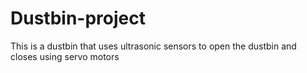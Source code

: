 # Dustbin-project
This is a dustbin that uses ultrasonic sensors to open the dustbin and closes using servo motors
